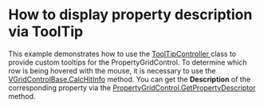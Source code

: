 # How to display property description via ToolTip


<p>This example demonstrates how to use the <a href="http://documentation.devexpress.com/#CoreLibraries/DevExpressUtilsToolTipControllerMembersTopicAll">ToolTipController </a> class to provide custom tooltips for the PropertyGridControl.  To determine which row is being hovered with the mouse, it is necessary to use the <a href="http://documentation.devexpress.com/#WindowsForms/DevExpressXtraVerticalGridVGridControlBase_CalcHitInfotopic">VGridControlBase.CalcHitInfo</a>  method. You can get the <strong>Description</strong> of the corresponding property via the <a href="http://documentation.devexpress.com/#WindowsForms/DevExpressXtraVerticalGridPropertyGridControl_GetPropertyDescriptortopic">PropertyGridControl.GetPropertyDescriptor</a> method.</p>

<br/>


